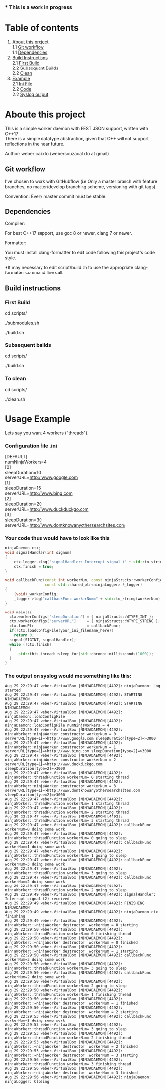 ### * This is a work in progress
# Table of contents
1. [About this project](#about)  
  1.1 [Git workflow ](#git_workflow)  
  1.1 [Dependencies ](#dependencies)  
2. [Build Instructions](#build_instructions)  
  2.1 [First Build](#first_build)  
  2.2 [Subsequent Builds](#subsequent_builds)  
  2.2 [Clean](#clean)  
2. [Example](#usage_example)  
  2.1 [Ini File](#example_ini_file)  
  2.2 [Code](#example_code)  
  2.2 [Syslog output](#example_syslog)  

# Aboute this project <a name="about"></a>

This is a simple worker daemon with REST JSON support, written with C++17  
There is a simple datatype abstraction, given that C++ will not support reflections in the near future.

Author: weber calixto (webersouzacalixto at gmail)

## Git workflow <a name="git_workflow"></a>

I've chosen to work with GitHubflow (i.e Only a master branch with feature branches, no master/develop branching scheme, versioning with git tags).

Convention: Every master commit must be stable.

## Dependencies <a name="dependencies"></a>

Compiler:

For best C++17 support, use gcc 8 or newer, clang 7 or newer.

Formatter:

You must install clang-formatter to edit code following this project's code style.

*It may necessary to edit script/build.sh to use the appropriate clang-formatter command line call.

## Build instructions <a name="build_instructions"></a>

### First Build <a name="first_build"></a>

cd scripts/

./submodules.sh

./build.sh

### Subsequent builds <a name="subsequent_builds"></a>

cd scripts/

./build.sh

### To clean <a name="clean"></a>

cd scripts/

./clean.sh
 
# Usage Example <a name="usage_example"></a>
Lets say you want 4 workers ("threads").
### Configuration file .ini <a name="example_ini_file"></a>

[DEFAULT]  
numNinjaWorkers=4  
[0]  
sleepDuration=10  
serverURL=http://www.google.com  
[1]  
sleepDuration=15  
serverURL=http://www.bing.com  
[2]  
sleepDuration=20  
serverURL=http://www.duckduckgo.com  
[3]  
sleepDuration=30  
serverURL=http://www.dontknowanyothersearchsites.com  

### Your code thus would have to look like this <a name="example_code"></a>

```C++
ninjaDaemon ctx;
void signalHandler(int signum)
{
    ctx.logger->log("signalHandler: Interrupt signal (" + std::to_string(signum) + ") received");
    ctx.finish = true;
}

void callbackFunc(const int workerNum, const ninjaStructs::workerConfigMap &_workerConfig,
                  const std::shared_ptr<ninjaLogger> &_logger)
{
    (void)_workerConfig;
    _logger->log("callbackFunc workerNum=" + std::to_string(workerNum) + " doing some work");
}

void main(){
  ctx.workerConfigs["sleepDuration"] = { ninjaStructs::WTYPE_INT };
  ctx.workerConfigs["serverURL"]     = { ninjaStructs::WTYPE_STRING };
  ctx.funcPtr                        = callbackFunc;
  if(!ctx.loadConfigFile(your_ini_filename_here))
    return 0;
  signal(SIGINT, signalHandler);
  while (!ctx.finish)
  {
      std::this_thread::sleep_for(std::chrono::milliseconds(1000));
  }
}
```
### The output on syslog would me something like this: <a name="example_syslog"></a>

```
Aug 29 22:29:47 weber-VirtualBox |NINJADAEMON|[4492]: ninjaDaemon: Log started
Aug 29 22:29:47 weber-VirtualBox |NINJADAEMON|[4492]: STARTING NINJADAEMON
Aug 29 22:29:47 weber-VirtualBox |NINJADAEMON|[4492]: STARTING NINJADAEMON
Aug 29 22:29:47 weber-VirtualBox |NINJADAEMON|[4492]: ninjaDaemon::loadConfigFile
Aug 29 22:29:47 weber-VirtualBox |NINJADAEMON|[4492]: ninjaDaemon::loadConfigFile numNinjaWorkers = 4
Aug 29 22:29:47 weber-VirtualBox |NINJADAEMON|[4492]: ninjaWorker::ninjaWorker constructor workerNum = 0  serverURL[type=1]=>http://www.google.com sleepDuration[type=2]=>3000
Aug 29 22:29:47 weber-VirtualBox |NINJADAEMON|[4492]: ninjaWorker::ninjaWorker constructor workerNum = 1  serverURL[type=1]=>http://www.bing.com sleepDuration[type=2]=>3000
Aug 29 22:29:47 weber-VirtualBox |NINJADAEMON|[4492]: ninjaWorker::ninjaWorker constructor workerNum = 2  serverURL[type=1]=>http://www.duckduckgo.com sleepDuration[type=2]=>3000
Aug 29 22:29:47 weber-VirtualBox |NINJADAEMON|[4492]: ninjaWorker::threadFunction workerNum= 0 starting thread
Aug 29 22:29:47 weber-VirtualBox |NINJADAEMON|[4492]: ninjaWorker::ninjaWorker constructor workerNum = 3  serverURL[type=1]=>http://www.dontknowanyothersearchsites.com sleepDuration[type=2]=>3000
Aug 29 22:29:47 weber-VirtualBox |NINJADAEMON|[4492]: ninjaWorker::threadFunction workerNum= 1 starting thread
Aug 29 22:29:47 weber-VirtualBox |NINJADAEMON|[4492]: ninjaWorker::threadFunction workerNum= 2 starting thread
Aug 29 22:29:47 weber-VirtualBox |NINJADAEMON|[4492]: ninjaWorker::threadFunction workerNum= 3 starting thread
Aug 29 22:29:47 weber-VirtualBox |NINJADAEMON|[4492]: callbackFunc workerNum=0 doing some work
Aug 29 22:29:47 weber-VirtualBox |NINJADAEMON|[4492]: ninjaWorker::threadFunction workerNum= 0 going to sleep
Aug 29 22:29:47 weber-VirtualBox |NINJADAEMON|[4492]: callbackFunc workerNum=1 doing some work
Aug 29 22:29:47 weber-VirtualBox |NINJADAEMON|[4492]: ninjaWorker::threadFunction workerNum= 1 going to sleep
Aug 29 22:29:47 weber-VirtualBox |NINJADAEMON|[4492]: callbackFunc workerNum=3 doing some work
Aug 29 22:29:47 weber-VirtualBox |NINJADAEMON|[4492]: ninjaWorker::threadFunction workerNum= 3 going to sleep
Aug 29 22:29:47 weber-VirtualBox |NINJADAEMON|[4492]: callbackFunc workerNum=2 doing some work
Aug 29 22:29:47 weber-VirtualBox |NINJADAEMON|[4492]: ninjaWorker::threadFunction workerNum= 2 going to sleep
Aug 29 22:29:49 weber-VirtualBox |NINJADAEMON|[4492]: signalHandler: Interrupt signal (2) received
Aug 29 22:29:49 weber-VirtualBox |NINJADAEMON|[4492]: FINISHING NINJADAEMON
Aug 29 22:29:49 weber-VirtualBox |NINJADAEMON|[4492]: ninjaDaemon ctx finishing
Aug 29 22:29:49 weber-VirtualBox |NINJADAEMON|[4492]: ninjaWorker::~ninjaWorker destructor  workerNum = 0 starting
Aug 29 22:29:50 weber-VirtualBox |NINJADAEMON|[4492]: ninjaWorker::threadFunction workerNum= 0 finishing thread
Aug 29 22:29:50 weber-VirtualBox |NINJADAEMON|[4492]: ninjaWorker::~ninjaWorker destructor  workerNum = 0 finished
Aug 29 22:29:50 weber-VirtualBox |NINJADAEMON|[4492]: ninjaWorker::~ninjaWorker destructor  workerNum = 1 starting
Aug 29 22:29:50 weber-VirtualBox |NINJADAEMON|[4492]: callbackFunc workerNum=3 doing some work
Aug 29 22:29:50 weber-VirtualBox |NINJADAEMON|[4492]: ninjaWorker::threadFunction workerNum= 3 going to sleep
Aug 29 22:29:50 weber-VirtualBox |NINJADAEMON|[4492]: callbackFunc workerNum=2 doing some work
Aug 29 22:29:50 weber-VirtualBox |NINJADAEMON|[4492]: ninjaWorker::threadFunction workerNum= 2 going to sleep
Aug 29 22:29:50 weber-VirtualBox |NINJADAEMON|[4492]: ninjaWorker::threadFunction workerNum= 1 finishing thread
Aug 29 22:29:50 weber-VirtualBox |NINJADAEMON|[4492]: ninjaWorker::~ninjaWorker destructor  workerNum = 1 finished
Aug 29 22:29:50 weber-VirtualBox |NINJADAEMON|[4492]: ninjaWorker::~ninjaWorker destructor  workerNum = 2 starting
Aug 29 22:29:53 weber-VirtualBox |NINJADAEMON|[4492]: callbackFunc workerNum=3 doing some work
Aug 29 22:29:53 weber-VirtualBox |NINJADAEMON|[4492]: ninjaWorker::threadFunction workerNum= 3 going to sleep
Aug 29 22:29:53 weber-VirtualBox |NINJADAEMON|[4492]: ninjaWorker::threadFunction workerNum= 2 finishing thread
Aug 29 22:29:53 weber-VirtualBox |NINJADAEMON|[4492]: ninjaWorker::~ninjaWorker destructor  workerNum = 2 finished
Aug 29 22:29:53 weber-VirtualBox |NINJADAEMON|[4492]: ninjaWorker::~ninjaWorker destructor  workerNum = 3 starting
Aug 29 22:29:56 weber-VirtualBox |NINJADAEMON|[4492]: ninjaWorker::threadFunction workerNum= 3 finishing thread
Aug 29 22:29:56 weber-VirtualBox |NINJADAEMON|[4492]: ninjaWorker::~ninjaWorker destructor  workerNum = 3 finished
Aug 29 22:29:56 weber-VirtualBox |NINJADAEMON|[4492]: ninjaDaemon: ninjaLogger: Closing

```
